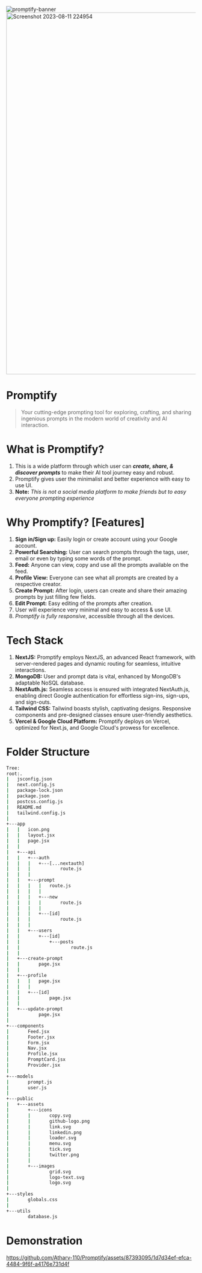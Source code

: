 ![promptify-banner](https://github.com/Atharv-110/Promptify/assets/87393095/5fcd47f6-fce6-4b6c-a2e4-358fbc1d40af)
<img width="960" alt="Screenshot 2023-08-11 224954" src="https://github.com/vaibhavchaubey/Promptify/assets/88048439/295a10d4-d944-4ed5-adb1-98fcfb0aa0c4">

# Promptify
> Your cutting-edge prompting tool for exploring, crafting, and sharing ingenious prompts in the modern world of creativity and AI interaction.

# What is Promptify?
1. This is a wide platform through which user can _**create, share, & discover prompts**_ to make their AI tool journey easy and robust.
2. Promptify gives user the minimalist and better experience with easy to use UI.
3. **Note:** _This is not a social media platform to make friends but to easy everyone prompting experience_

# Why Promptify? [Features]
1. **Sign in/Sign up:** Easily login or create account using your Google account.
2. **Powerful Searching:** User can search prompts through the tags, user, email or even by typing some words of the prompt.
3. **Feed:** Anyone can view, copy and use all the prompts available on the feed.
4. **Profile View:** Everyone can see what all prompts are created by a respective creator.
5. **Create Prompt:** After login, users can create and share their amazing prompts by just filling few fields.
6. **Edit Prompt:** Easy editing of the prompts after creation.
7. User will experience very minimal and easy to access & use UI.
8. _Promptify is fully responsive_, accessible through all the devices.

# Tech Stack
1. **NextJS:** Promptify employs NextJS, an advanced React framework, with server-rendered pages and dynamic routing for seamless, intuitive interactions.
2. **MongoDB:** User and prompt data is vital, enhanced by MongoDB's adaptable NoSQL database.
3. **NextAuth.js:** Seamless access is ensured with integrated NextAuth.js, enabling direct Google authentication for effortless sign-ins, sign-ups, and sign-outs.
4. **Tailwind CSS:** Tailwind boasts stylish, captivating designs. Responsive components and pre-designed classes ensure user-friendly aesthetics.
5. **Vercel & Google Cloud Platform:** Promptify deploys on Vercel, optimized for Next.js, and Google Cloud's prowess for excellence.

# Folder Structure
``` bash
Tree:
root:.
|   jsconfig.json
|   next.config.js
|   package-lock.json
|   package.json
|   postcss.config.js
|   README.md
|   tailwind.config.js
|   
+---app
|   |   icon.png
|   |   layout.jsx
|   |   page.jsx
|   |   
|   +---api
|   |   +---auth
|   |   |   +---[...nextauth]
|   |   |           route.js
|   |   |           
|   |   +---prompt
|   |   |   |   route.js
|   |   |   |   
|   |   |   +---new
|   |   |   |       route.js
|   |   |   |       
|   |   |   +---[id]
|   |   |           route.js
|   |   |           
|   |   +---users
|   |       +---[id]
|   |           +---posts
|   |                   route.js
|   |                   
|   +---create-prompt
|   |       page.jsx
|   |       
|   +---profile
|   |   |   page.jsx
|   |   |   
|   |   +---[id]
|   |           page.jsx
|   |           
|   +---update-prompt
|           page.jsx
|           
+---components
|       Feed.jsx
|       Footer.jsx
|       Form.jsx
|       Nav.jsx
|       Profile.jsx
|       PromptCard.jsx
|       Provider.jsx
|       
+---models
|       prompt.js
|       user.js
|       
+---public
|   +---assets
|       +---icons
|       |       copy.svg
|       |       github-logo.png
|       |       link.svg
|       |       linkedin.png
|       |       loader.svg
|       |       menu.svg
|       |       tick.svg
|       |       twitter.png
|       |       
|       +---images
|               grid.svg
|               logo-text.svg
|               logo.svg
|               
+---styles
|       globals.css
|       
+---utils
        database.js
```
# Demonstration
https://github.com/Atharv-110/Promptify/assets/87393095/1d7d34ef-efca-4484-9f6f-a4176e731d4f

